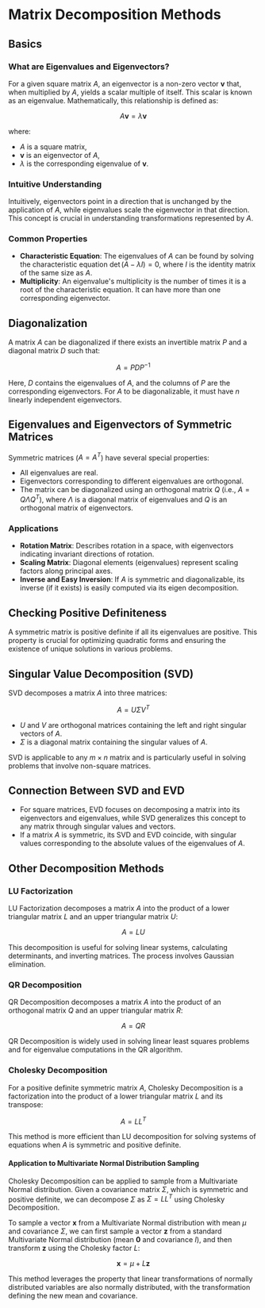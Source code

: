 # Matrix Decomposition Methods

## Basics

### What are Eigenvalues and Eigenvectors?

For a given square matrix $A$, an eigenvector is a non-zero vector $\mathbf{v}$ that, when multiplied by $A$, yields a scalar multiple of itself. This scalar is known as an eigenvalue. Mathematically, this relationship is defined as:

$$
A\mathbf{v} = \lambda\mathbf{v}
$$

where:
- $A$ is a square matrix,
- $\mathbf{v}$ is an eigenvector of $A$,
- $\lambda$ is the corresponding eigenvalue of $\mathbf{v}$.

### Intuitive Understanding

Intuitively, eigenvectors point in a direction that is unchanged by the application of $A$, while eigenvalues scale the eigenvector in that direction. This concept is crucial in understanding transformations represented by $A$.

### Common Properties

- **Characteristic Equation**: The eigenvalues of $A$ can be found by solving the characteristic equation $\det(A - \lambda I) = 0$, where $I$ is the identity matrix of the same size as $A$.
- **Multiplicity**: An eigenvalue's multiplicity is the number of times it is a root of the characteristic equation. It can have more than one corresponding eigenvector.

## Diagonalization

A matrix $A$ can be diagonalized if there exists an invertible matrix $P$ and a diagonal matrix $D$ such that:

$$
A = PDP^{-1}
$$

Here, $D$ contains the eigenvalues of $A$, and the columns of $P$ are the corresponding eigenvectors. For $A$ to be diagonalizable, it must have $n$ linearly independent eigenvectors.

## Eigenvalues and Eigenvectors of Symmetric Matrices

Symmetric matrices ($A = A^T$) have several special properties:

- All eigenvalues are real.
- Eigenvectors corresponding to different eigenvalues are orthogonal.
- The matrix can be diagonalized using an orthogonal matrix $Q$ (i.e., $A = Q\Lambda Q^T$), where $\Lambda$ is a diagonal matrix of eigenvalues and $Q$ is an orthogonal matrix of eigenvectors.

### Applications

- **Rotation Matrix**: Describes rotation in a space, with eigenvectors indicating invariant directions of rotation.
- **Scaling Matrix**: Diagonal elements (eigenvalues) represent scaling factors along principal axes.
- **Inverse and Easy Inversion**: If $A$ is symmetric and diagonalizable, its inverse (if it exists) is easily computed via its eigen decomposition.

## Checking Positive Definiteness

A symmetric matrix is positive definite if all its eigenvalues are positive. This property is crucial for optimizing quadratic forms and ensuring the existence of unique solutions in various problems.

## Singular Value Decomposition (SVD)

SVD decomposes a matrix $A$ into three matrices:

$$
A = U\Sigma V^T
$$

- $U$ and $V$ are orthogonal matrices containing the left and right singular vectors of $A$.
- $\Sigma$ is a diagonal matrix containing the singular values of $A$.

SVD is applicable to any $m \times n$ matrix and is particularly useful in solving problems that involve non-square matrices.

## Connection Between SVD and EVD

- For square matrices, EVD focuses on decomposing a matrix into its eigenvectors and eigenvalues, while SVD generalizes this concept to any matrix through singular values and vectors.
- If a matrix $A$ is symmetric, its SVD and EVD coincide, with singular values corresponding to the absolute values of the eigenvalues of $A$.

## Other Decomposition Methods

### LU Factorization

LU Factorization decomposes a matrix $A$ into the product of a lower triangular matrix $L$ and an upper triangular matrix $U$:

$$
A = LU
$$

This decomposition is useful for solving linear systems, calculating determinants, and inverting matrices. The process involves Gaussian elimination.

### QR Decomposition

QR Decomposition decomposes a matrix $A$ into the product of an orthogonal matrix $Q$ and an upper triangular matrix $R$:

$$
A = QR
$$

QR Decomposition is widely used in solving linear least squares problems and for eigenvalue computations in the QR algorithm.

### Cholesky Decomposition

For a positive definite symmetric matrix $A$, Cholesky Decomposition is a factorization into the product of a lower triangular matrix $L$ and its transpose:

$$
A = LL^T
$$

This method is more efficient than LU decomposition for solving systems of equations when $A$ is symmetric and positive definite.

#### Application to Multivariate Normal Distribution Sampling

Cholesky Decomposition can be applied to sample from a Multivariate Normal distribution. Given a covariance matrix $\Sigma$, which is symmetric and positive definite, we can decompose $\Sigma$ as $\Sigma = LL^T$ using Cholesky Decomposition.

To sample a vector $\mathbf{x}$ from a Multivariate Normal distribution with mean $\mu$ and covariance $\Sigma$, we can first sample a vector $\mathbf{z}$ from a standard Multivariate Normal distribution (mean $\mathbf{0}$ and covariance $I$), and then transform $\mathbf{z}$ using the Cholesky factor $L$:

$$
\mathbf{x} = \mu + L\mathbf{z}
$$

This method leverages the property that linear transformations of normally distributed variables are also normally distributed, with the transformation defining the new mean and covariance.
